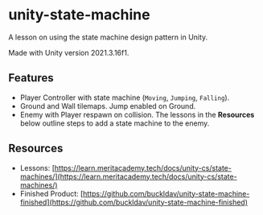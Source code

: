 # unity-state-machine

A lesson on using the state machine design pattern in Unity.

Made with Unity version 2021.3.16f1.

## Features

- Player Controller with state machine (`Moving`, `Jumping`, `Falling`).
- Ground and Wall tilemaps. Jump enabled on Ground.
- Enemy with Player respawn on collision. The lessons in the **Resources** below outline steps to add a state machine to the enemy.

## Resources

- Lessons: [https://learn.meritacademy.tech/docs/unity-cs/state-machines/](https://learn.meritacademy.tech/docs/unity-cs/state-machines/)
- Finished Product: [https://github.com/buckldav/unity-state-machine-finished](https://github.com/buckldav/unity-state-machine-finished)
